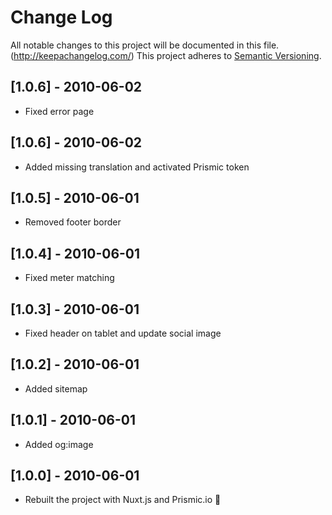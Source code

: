 # Change Log
All notable changes to this project will be documented in this file. (http://keepachangelog.com/)
This project adheres to [Semantic Versioning](http://semver.org/).

## [1.0.6] - 2010-06-02
- Fixed error page

## [1.0.6] - 2010-06-02
- Added missing translation and activated Prismic token

## [1.0.5] - 2010-06-01
- Removed footer border

## [1.0.4] - 2010-06-01
- Fixed meter matching

## [1.0.3] - 2010-06-01
- Fixed header on tablet and update social image

## [1.0.2] - 2010-06-01
- Added sitemap

## [1.0.1] - 2010-06-01
- Added og:image

## [1.0.0] - 2010-06-01
- Rebuilt the project with Nuxt.js and Prismic.io 🎉